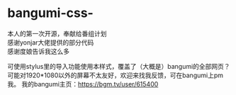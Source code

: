 # bangumi-css-
本人的第一次开源，奉献给番组计划  
感谢yonjar大佬提供的部分代码  
感谢度娘告诉我这么多  

可使用stylus里的导入功能使用本样式，覆盖了（大概是）bangumi的全部网页？可能对1920\*1080以外的屏幕不太友好，欢迎来找我反馈，可在bangumi上pm我。
我的bangumi主页：https://bgm.tv/user/615400
